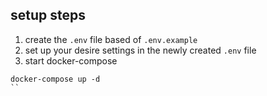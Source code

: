 ## setup steps
1. create the `.env` file based of `.env.example`
2. set up your desire settings in the newly created `.env` file
3. start docker-compose
```shell
docker-compose up -d
``
